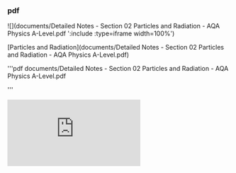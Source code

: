 ### pdf

![](documents/Detailed Notes - Section 02 Particles and Radiation - AQA Physics A-Level.pdf ':include :type=iframe width=100%')

[Particles and Radiation](documents/Detailed Notes - Section 02 Particles and Radiation - AQA Physics A-Level.pdf)

'''pdf
documents/Detailed Notes - Section 02 Particles and Radiation - AQA Physics A-Level.pdf

'''

<iframe id="mypdf" src="https://www.physicsandmathstutor.com/pdf-pages/?pdf=https%3A%2F%2Fpmt.physicsandmathstutor.com%2Fdownload%2FPhysics%2FA-level%2FNotes%2FAQA%2F02-Particles-and-Radiation%2FDetailed%2520Notes%2520-%2520Section%252002%2520Particles%2520and%2520Radiation%2520-%2520AQA%2520Physics%2520A-Level.pdf" frameborder="0"></iframe>


